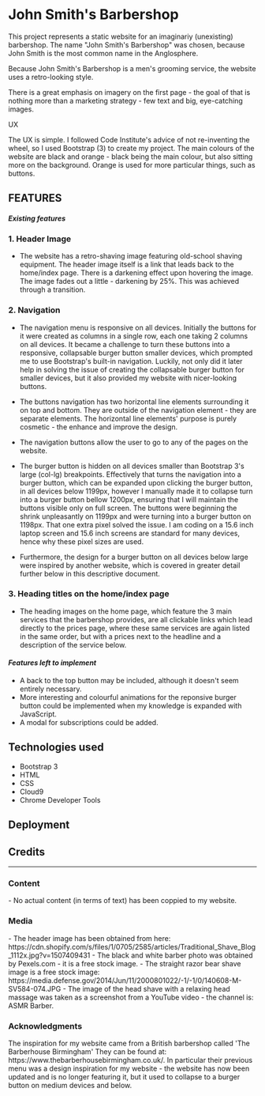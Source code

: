 <h1>John Smith's Barbershop</h1>

This project represents a static website for an imaginariy (unexisting) barbershop.
The name "John Smith's Barbershop" was chosen, because John Smith is the most common name in the Anglosphere.

Because John Smith's Barbershop is a men's grooming service, the website uses a retro-looking style.

There is a great emphasis on imagery on the first page - the goal of that is nothing more than a marketing strategy - few text and big, eye-catching images.

UX

The UX is simple. I followed Code Institute's advice of not re-inventing the wheel, so I used Bootstrap (3) to create my project. 
The main colours of the website are black and orange - black being the main colour, but also sitting more on the background. Orange is used for more
particular things, such as buttons.

<h2>FEATURES</h2>

<h4><i>Existing features</i></h4>

<h3>1. Header Image</h3>

- The website has a retro-shaving image featuring old-school shaving equipment. The header image itself is a link that leads back to the home/index page.
There is a darkening effect upon hovering the image. The image fades out a little - darkening by 25%. This was achieved through a transition.

<h3>2. Navigation</h3>

- The navigation menu is responsive on all devices. Initially the buttons for it were created as columns in a single row, each one taking 2 columns on all devices.
It became a challenge to turn these buttons into a responsive, collapsable burger button smaller devices, which prompted me to use Bootstrap's built-in navigation.
Luckily, not only did it later help in solving the issue of creating the collapsable burger button for smaller devices, but it also provided my website with nicer-looking
buttons.

- The buttons navigation has two horizontal line elements surrounding it on top and bottom. They are outside of the navigation element - 
they are separate elements. The horizontal line elements' purpose is purely cosmetic - the enhance and improve the design.

- The navigation buttons allow the user to go to any of the pages on the website.

- The burger button is hidden on all devices smaller than Bootstrap 3's large (col-lg) breakpoints. Effectively that turns the navigation
into a burger button, which can be expanded upon clicking the burger button, in all devices below 1199px, however I manually made it to collapse
turn into a burger button bellow 1200px, ensuring that I will maintain the buttons visible only on full screen.
The buttons were beginning the shrink unpleasantly on 1199px and were turning into a burger button on 1198px. That one extra pixel solved
the issue. I am coding on a 15.6 inch laptop screen and 15.6 inch screens are standard for many devices, hence why these pixel sizes are used.

- Furthermore, the design for a burger button on all devices below large were inspired by another website, which is covered in greater detail
further below in this descriptive document.

<h3>3. Heading titles on the home/index page</h3>

- The heading images on the home page, which feature the 3 main services that the barbershop provides, are all clickable links which lead
directly to the prices page, where these same services are again listed in the same order, but with a prices next to the headline and a
description of the service below.

<h4><i>Features left to implement</i></h4>

- A back to the top button may be included, although it doesn't seem entirely necessary.
- More interesting and colourful animations for the reponsive burger button could be implemented when my knowledge is expanded with JavaScript. 
- A modal for subscriptions could be added.

<h2>Technologies used</h2>

- Bootstrap 3
- HTML
- CSS
- Cloud9
- Chrome Developer Tools

<h2>Deployment</h2>



<h2>Credits</h2>
<hr />
<h3>Content</h3>
- No actual content (in terms of text) has been coppied to my website.

<h3>Media</h3>
- The header image has been obtained from here: https://cdn.shopify.com/s/files/1/0705/2585/articles/Traditional_Shave_Blog_1112x.jpg?v=1507409431
- The black and white barber photo was obtained by Pexels.com - it is a free stock image.
- The straight razor bear shave image is a free stock image: https://media.defense.gov/2014/Jun/11/2000801022/-1/-1/0/140608-M-SV584-074.JPG
- The image of the head shave with a relaxing head massage was taken as a screenshot from a YouTube video - the channel is: ASMR Barber.

<h3>Acknowledgments</h3>
The inspiration for my website came from a British barbershop called 'The Barberhouse Birmingham' They can be found at: https://www.thebarberhousebirmingham.co.uk/.
In particular their previous menu was a design inspiration for my website - the website has now been updated and is no longer featuring it, but it used to collapse to a burger button on medium devices and below.

